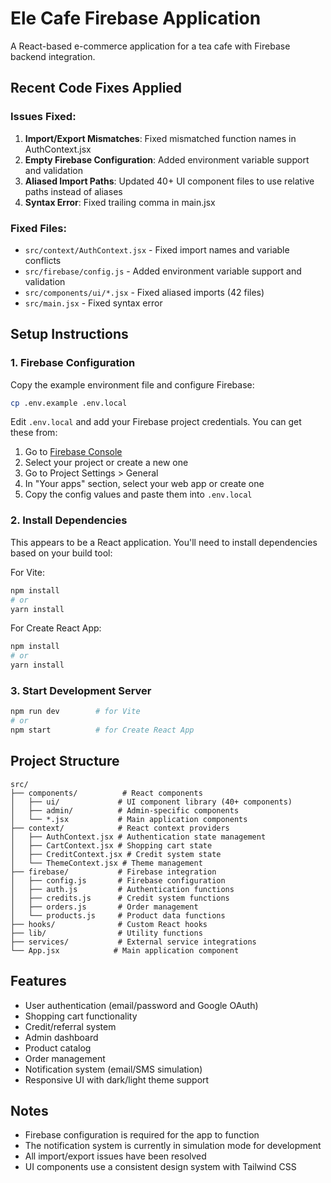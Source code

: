 # Ele Cafe Firebase Application

A React-based e-commerce application for a tea cafe with Firebase backend integration.

## Recent Code Fixes Applied

### Issues Fixed:
1. **Import/Export Mismatches**: Fixed mismatched function names in AuthContext.jsx
2. **Empty Firebase Configuration**: Added environment variable support and validation
3. **Aliased Import Paths**: Updated 40+ UI component files to use relative paths instead of aliases
4. **Syntax Error**: Fixed trailing comma in main.jsx

### Fixed Files:
- `src/context/AuthContext.jsx` - Fixed import names and variable conflicts
- `src/firebase/config.js` - Added environment variable support and validation
- `src/components/ui/*.jsx` - Fixed aliased imports (42 files)
- `src/main.jsx` - Fixed syntax error

## Setup Instructions

### 1. Firebase Configuration
Copy the example environment file and configure Firebase:
```bash
cp .env.example .env.local
```

Edit `.env.local` and add your Firebase project credentials. You can get these from:
1. Go to [Firebase Console](https://console.firebase.google.com/)
2. Select your project or create a new one
3. Go to Project Settings > General
4. In "Your apps" section, select your web app or create one
5. Copy the config values and paste them into `.env.local`

### 2. Install Dependencies
This appears to be a React application. You'll need to install dependencies based on your build tool:

For Vite:
```bash
npm install
# or
yarn install
```

For Create React App:
```bash
npm install
# or
yarn install
```

### 3. Start Development Server
```bash
npm run dev        # for Vite
# or
npm start          # for Create React App
```

## Project Structure

```
src/
├── components/          # React components
│   ├── ui/             # UI component library (40+ components)
│   ├── admin/          # Admin-specific components
│   └── *.jsx           # Main application components
├── context/            # React context providers
│   ├── AuthContext.jsx # Authentication state management
│   ├── CartContext.jsx # Shopping cart state
│   ├── CreditContext.jsx # Credit system state
│   └── ThemeContext.jsx # Theme management
├── firebase/           # Firebase integration
│   ├── config.js       # Firebase configuration
│   ├── auth.js         # Authentication functions
│   ├── credits.js      # Credit system functions
│   ├── orders.js       # Order management
│   └── products.js     # Product data functions
├── hooks/              # Custom React hooks
├── lib/                # Utility functions
├── services/           # External service integrations
└── App.jsx            # Main application component
```

## Features

- User authentication (email/password and Google OAuth)
- Shopping cart functionality
- Credit/referral system
- Admin dashboard
- Product catalog
- Order management
- Notification system (email/SMS simulation)
- Responsive UI with dark/light theme support

## Notes

- Firebase configuration is required for the app to function
- The notification system is currently in simulation mode for development
- All import/export issues have been resolved
- UI components use a consistent design system with Tailwind CSS